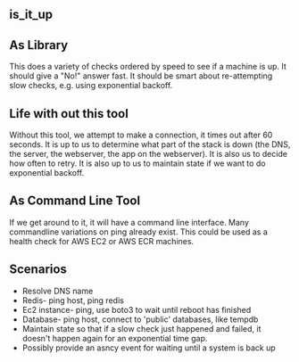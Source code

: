 is_it_up
--------

As Library
----------
This does a variety of checks ordered by speed to see if a machine is up. It should give a "No!" answer fast. It should be smart about re-attempting slow checks, e.g. using exponential backoff.

Life with out this tool
-----------------------
Without this tool, we attempt to make a connection, it times out after 60 seconds. It is up to us to determine what part of the stack is down (the DNS, the server, the webserver, the app on the webserver). It is also us to decide how often to retry. It is also up to us to maintain state if we want to do exponential backoff.


As Command Line Tool
--------------------
If we get around to it, it will have a command line interface. Many commandline variations on ping already exist. This could be used as a health check for AWS EC2 or AWS ECR machines.

Scenarios
---------
- Resolve DNS name
- Redis- ping host, ping redis
- Ec2 instance- ping, use boto3 to wait until reboot has finished
- Database- ping host, connect to 'public' databases, like tempdb
- Maintain state so that if a slow check just happened and failed, it doesn't happen again for an exponential time gap.
- Possibly provide an asncy event for waiting until a system is back up
